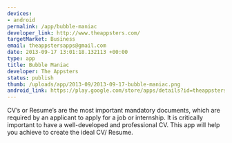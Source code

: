 ```yaml
--- 
devices: 
- android
permalink: /app/bubble-maniac
developer_link: http://www.theappsters.com/
targetMarket: Business
email: theappstersapps@gmail.com
date: 2013-09-17 13:01:18.132113 +00:00
type: app
title: Bubble Maniac
developer: The Appsters
status: publish
thumb: /uploads/app/2013-09/2013-09-17-bubble-maniac.png
android_link: https://play.google.com/store/apps/details?id=theappsters.bubblemaniac
---
```


CV’s or Resume’s are the most important mandatory documents, which are required by an applicant to apply for a job or internship. It is critically important to have a well-developed and professional CV. This app will help you achieve to create the ideal CV/ Resume.
